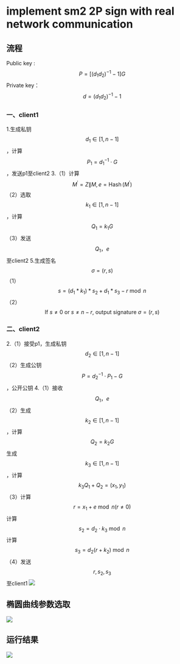 # implement sm2 2P sign with real network communication
## 流程
Public key :
$$
P=\left[\left(d_1 d_2\right)^{-1}-1\right] G
$$
Private key：
$$
d=\left(d_1 d_2\right)^{-1}-1
$$
### 一、client1
1.生成私钥$$d_1 \in[1, n-1]$$，计算$$P_1=d_1^{-1} \cdot G$$，发送p1至client2
3.（1）计算$$M^{\prime}=Z \| M, e=\operatorname{Hash}\left(M^{\prime}\right)$$
（2）选取$$k_1 \in[1, n-1]$$，计算$$Q_1=k_1 G$$
（3）发送$$Q_1，e$$至client2
5.生成签名$$\sigma=(r, s)$$
（1）$$s=\left(d_1 * k_1\right) * s_2+d_1 * s_3-r \bmod n$$
（2）$$\text { If } s \neq 0 \text { or } s \neq n-r \text {, output signature } \sigma=(r, s)$$
### 二、client2
2.（1）接受p1，生成私钥$$d_2 \in[1, n-1]$$
（2）生成公钥$$P=d_2^{-1} \cdot P_1-G$$，公开公钥
4.（1）接收$$Q_1，e$$
（2）生成$$k_2 \in[1, n-1]$$，计算$$Q_2=k_2 G$$
生成$$k_3 \in[1, n-1]$$，计算$$k_3 Q_1+Q_2=\left(x_1, y_1\right)$$
（3）计算$$r=x_1+e \bmod n(r \neq 0)$$
计算$$s_2=d_2 \cdot k_3 \bmod n$$
计算$$s_3=d_2\left(r+k_2\right) \bmod n$$
（4）发送$$r,s_2,s_3$$至client1
![](https://img1.imgtp.com/2023/07/28/YlMvuYJZ.png)
## 椭圆曲线参数选取
![](https://img1.imgtp.com/2023/07/31/mUo5HE9X.png)
## 运行结果
![](https://img1.imgtp.com/2023/07/28/HHCT1TpL.png)